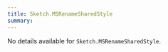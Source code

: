 ```yaml
---
title: Sketch.MSRenameSharedStyle
summary:
---
```


No details available for `Sketch.MSRenameSharedStyle`.
